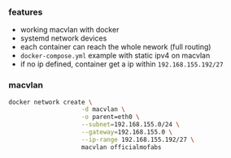 
### features

- working macvlan with docker
- systemd network devices
- each container can reach the whole nework (full routing)
- `docker-compose.yml` example with static ipv4 on macvlan
- if no ip defined, container get a ip within `192.168.155.192/27`


### macvlan
```bash
docker network create \
                    -d macvlan \
                    -o parent=eth0 \
                    --subnet=192.168.155.0/24 \
                    --gateway=192.168.155.0 \
                    --ip-range 192.168.155.192/27 \
                    macvlan officialmofabs
```